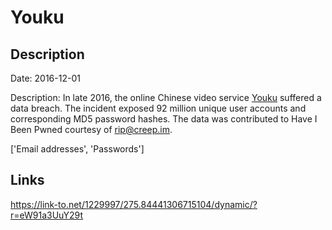 # Youku

## Description

Date: 2016-12-01

Description:
In late 2016, the online Chinese video service <a href="http://www.youku.com" target="_blank" rel="noopener">Youku</a> suffered a data breach. The incident exposed 92 million unique user accounts and corresponding MD5 password hashes. The data was contributed to Have I Been Pwned courtesy of rip@creep.im.


['Email addresses', 'Passwords']

## Links

https://link-to.net/1229997/275.84441306715104/dynamic/?r=eW91a3UuY29t